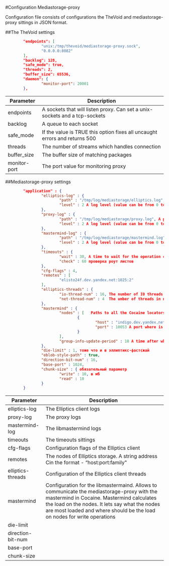 #Configuration Mediastorage-proxy

Configuration file consists of configurations the TheVoid and mediastorage-proxy sittings in JSON format. 

##The TheVoid settings
```json
        "endpoints": [
                "unix:/tmp/thevoid/mediastorage-proxy.sock",
                "0.0.0.0:8082"
        ],
        "backlog": 128,
        "safe_mode": true,
        "threads": 2,
        "buffer_size": 65536,
        "daemon": {
                "monitor-port": 20001
        },
```
| Parameter | Description |
|-----------|-------------|
| endpoints | A sockets that will listen proxy. Can set a unix-sockets and a tcp-sockets |
| backlog | A queue to each socket |
| safe_mode | If the value is TRUE this option fixes all uncaught errors and returns 500 |
| threads | The number of streams which handles connection |
| buffer_size | The buffer size of matching packages |
| monitor-port | The port value for monitoring proxy |
##Mediastorage-proxy settings
```json
		"application" : {
                "elliptics-log" : { 
                        "path" : "/tmp/log/mediastorage/elliptics.log", A path to log-file. 
                        "level" : 2 A log level (value can be from 0 to 5).
                },
                "proxy-log" : {   
                        "path" : "/tmp/log/mediastorage/proxy.log", A path to log-file. 
                        "level" : 2 A log level (value can be from 0 to 5).
                },
                "mastermind-log" : { 
                        "path" : "/tmp/log/mediastorage/mastermind.log", A path to log-file. 
                        "level" : 2 A log level (value can be from 0 to 5).
                },
                "timeouts" : {  
                        "wait" : 30, A time to wait for the operation complete.
                        "check" : 60 проверка роут листов
                },
                "cfg-flags" : 4, 
                "remotes" : [ 
                        "elisto24f.dev.yandex.net:1025:2"   
                ],
                "elliptics-threads" : {  
                        "io-thread-num" : 16, The number of IO threads in processing pool.
                        "net-thread-num" : 4  The umber of threads in network processing pool.
                },
                "mastermind" : { 
                        "nodes" : [   Paths to all the Cocaine locators that can go to mastermind. 
                                {
                                        "host" : "indigo.dev.yandex.net",  A path to the cocaine-runtime. 
                                        "port" : 10053 A port where is the locator. 
                                }
                        ],
                        "group-info-update-period" : 10 A time after which should be updated the information (this parameter in seconds). 
                },
                "die-limit" : 1, тоже что и в эллиптикс-фастсжай
                "eblob-style-path" : true,
                "direction-bit-num" : 16,
                "base-port" : 1024,
                "chunk-size" : { обязательный параметр
                        "write" : 10, в мб
                        "read" : 10
                }
        }
```
| Parameter | Description |
|-----------|-------------|
| elliptics-log | The Elliptics client logs |
| proxy-log | The proxy logs |
| mastermind-log | The libmastermind logs |
| timeouts | The timeouts sittings |
| cfg-flags | Configuration flags of the Elliptics client |
| remotes | The nodes of Elliptics storage. A string address Cin the format - “host:port:family" |
| elliptics-threads | Configuration of the Elliptics client threads |
| mastermind | Configuration for the libmastermaind.  Allows to communicate the mediastorage-proxy with the mastermind in Cocaine. Mastermind calculates the load on the nodes.  It lets say what the nodes are most loaded and where should be the load on nodes for write operations |
| die-limit |  |
| direction-bit-num |  |
| base-port |  |
| chunk-size |  |

